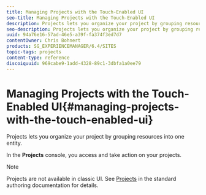 ```yaml
---
title: Managing Projects with the Touch-Enabled UI
seo-title: Managing Projects with the Touch-Enabled UI
description: Projects lets you organize your project by grouping resources into one entity.
seo-description: Projects lets you organize your project by grouping resources into one entity.
uuid: 94a76e16-57ad-46e5-a39f-fa374f3ed7d7
contentOwner: Chris Bohnert
products: SG_EXPERIENCEMANAGER/6.4/SITES
topic-tags: projects
content-type: reference
discoiquuid: 969cabe9-1add-4328-89c1-3dbfa1a0ee79
---
```


# Managing Projects with the Touch-Enabled UI{#managing-projects-with-the-touch-enabled-ui}

Projects lets you organize your project by grouping resources into one entity.

In the **Projects** console, you access and take action on your projects.

>[!NOTE]
>
>Projects are not available in classic UI. See [Projects](../../../sites/authoring/using/projects.md) in the standard authoring documentation for details.

